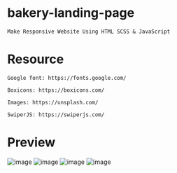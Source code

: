 # bakery-landing-page

    Make Responsive Website Using HTML SCSS & JavaScript

# Resource

    Google font: https://fonts.google.com/

    Boxicons: https://boxicons.com/

    Images: https://unsplash.com/

    SwiperJS: https://swiperjs.com/

# Preview
![image](https://user-images.githubusercontent.com/128313044/226596768-adddaf96-32da-4628-989f-74647a2f771b.png)
![image](https://user-images.githubusercontent.com/128313044/226596782-77b58798-18ed-4f77-8ec1-8c5fcdc51a86.png)
![image](https://user-images.githubusercontent.com/128313044/226596807-864c94dd-7227-4d22-a355-bb2eb18e94fb.png)
![image](https://user-images.githubusercontent.com/128313044/226596835-7ac45f67-a01c-4f34-bac4-8f16891562d4.png)

